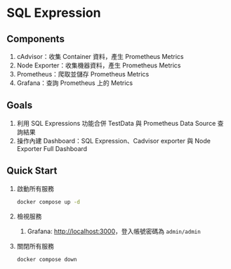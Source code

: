 # SQL Expression

## Components

1. cAdvisor：收集 Container 資料，產生 Prometheus Metrics
2. Node Exporter：收集機器資料，產生 Prometheus Metrics
3. Prometheus：爬取並儲存 Prometheus Metrics
4. Grafana：查詢 Prometheus 上的 Metrics


## Goals

1. 利用 SQL Expressions 功能合併 TestData 與 Prometheus Data Source 查詢結果
2. 操作內建 Dashboard：SQL Expression、Cadvisor exporter 與 Node Exporter Full Dashboard

## Quick Start

1. 啟動所有服務

   ```bash
   docker compose up -d
   ```

2. 檢視服務
   1. Grafana: <http://localhost:3000>，登入帳號密碼為 `admin/admin`

3. 關閉所有服務

   ```bash
   docker compose down
   ```
